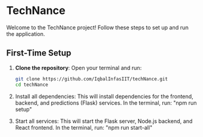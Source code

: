 # TechNance

Welcome to the TechNance project! Follow these steps to set up and run the application.

## First-Time Setup

1. **Clone the repository**:
   Open your terminal and run:
   ```sh
   git clone https://github.com/IqbalInfasIIT/techNance.git
   cd techNance

2. Install all dependencies: This will install dependencies for the frontend, backend, and predictions (Flask) services. In the terminal, run:
"npm run setup"

3. Start all services: This will start the Flask server, Node.js backend, and React frontend. In the terminal, run:
"npm run start-all"